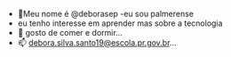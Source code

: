 - 👋Meu nome é @deborasep
-eu sou palmerense
- eu tenho interesse em aprender mas sobre a tecnologia
- 💞️ gosto de comer e dormir...
- 📫 debora.silva.santo19@escola.pr.gov.br...

<!---
deborasep/deborasep is a ✨ special ✨ repository because its `README.md` (this file) appears on your GitHub profile.
You can click the Preview link to take a look at your changes.
--->
